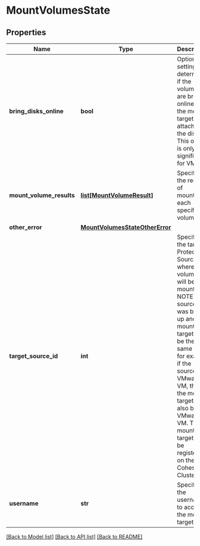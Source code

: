 # MountVolumesState

## Properties
Name | Type | Description | Notes
------------ | ------------- | ------------- | -------------
**bring_disks_online** | **bool** | Optional setting that determines if the volumes are brought online on the mount target after attaching the disks. This option is only significant for VMs. | [optional] 
**mount_volume_results** | [**list[MountVolumeResult]**](MountVolumeResult.md) | Specifies the results of mounting each specified volume. | [optional] 
**other_error** | [**MountVolumesStateOtherError**](MountVolumesStateOtherError.md) |  | [optional] 
**target_source_id** | **int** | Specifies the target Protection Source Id where the volumes will be mounted. NOTE: The source that was backed up and the mount target must be the same type, for example if the source is a VMware VM, then the mount target must also be a VMware VM. The mount target must be registered on the Cohesity Cluster. | [optional] 
**username** | **str** | Specifies the username to access the mount target. | [optional] 

[[Back to Model list]](../README.md#documentation-for-models) [[Back to API list]](../README.md#documentation-for-api-endpoints) [[Back to README]](../README.md)


